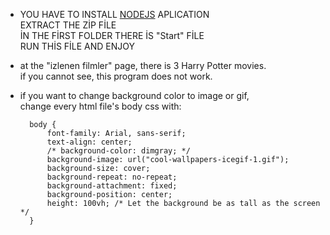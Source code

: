 - YOU HAVE TO INSTALL [NODEJS](https://nodejs.org/en) APLICATION  <br/>
EXTRACT THE ZİP FİLE  <br/>
İN THE FİRST FOLDER THERE İS "Start" FİLE  <br/>
RUN THİS FİLE AND ENJOY   <br/>

- at the "izlenen filmler" page, there is 3 Harry Potter movies.  <br/>
if you cannot see, this program does not work. <br/>

- if you want to change background color to image or gif, <br/>
change every html file's body css with:

        body {
            font-family: Arial, sans-serif;
            text-align: center;
            /* background-color: dimgray; */
            background-image: url("cool-wallpapers-icegif-1.gif");
            background-size: cover;
            background-repeat: no-repeat;
            background-attachment: fixed;
            background-position: center;
            height: 100vh; /* Let the background be as tall as the screen */
        }
